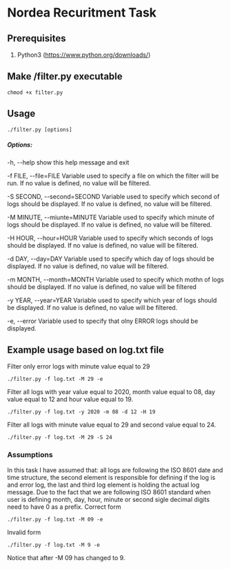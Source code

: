 # Nordea Recuritment Task

## Prerequisites

1. Python3 (https://www.python.org/downloads/)

## Make /filter.py executable
```
chmod +x filter.py
```

## Usage 
```
./filter.py [options]
```
##### Options:
  -h, --help            show this help message and exit

  -f FILE, --file=FILE  Variable used to specify a file on which the filter
                        will be run. If no value is defined, no value will be
                        filtered.

  -S SECOND, --second=SECOND
                        Variable used to specify which second of logs should
                        be displayed. If no value is defined, no value will be
                        filtered.

  -M MINUTE, --miunte=MINUTE
                        Variable used to specify which minute of logs should
                        be displayed. If no value is defined, no value will be
                        filtered.

  -H HOUR, --hour=HOUR  Variable used to specify which seconds of logs should
                        be displayed. If no value is defined, no value will be
                        filtered.

  -d DAY, --day=DAY     Variable used to specify which day of logs should be
                        displayed. If no value is defined, no value will be
                        filtered.

  -m MONTH, --month=MONTH
                        Variable used to specify which mothn of logs should be
                        displayed. If no value is defined, no value will be
                        filtered

  -y YEAR, --year=YEAR  Variable used to specify which year of logs should be
                        displayed. If no value is defined, no value will be
                        filtered.

  -e, --error           Variable used to specify that olny ERROR logs should
                        be displayed.


## Example usage based on log.txt file

Filter only error logs with minute value equal to 29
```
./filter.py -f log.txt -M 29 -e
```

Filter all logs with year value equal to 2020, month value equal to 08, day value equal to 12 and hour value equal to 19.
```
./filter.py -f log.txt -y 2020 -m 08 -d 12 -H 19
```

Filter all logs with minute value equal to 29 and second value equal to 24.
```
./filter.py -f log.txt -M 29 -S 24
```

### Assumptions
In this task I have assumed that: all logs are following the ISO 8601 date and time structure, the second element is responsible for defining if the log is and error log, the last and third log element is holding the actual log message.
Due to the fact that we are following ISO 8601 standard when user is defining month, day, hour, minute or second sigle decimal digits need to have 0 as a prefix.
Correct form
```
./filter.py -f log.txt -M 09 -e
``` 
Invalid form
```
./filter.py -f log.txt -M 9 -e
``` 
Notice that after -M 09 has changed to 9.
